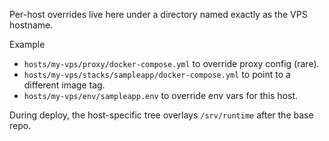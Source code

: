 Per-host overrides live here under a directory named exactly as the VPS hostname.

Example
- `hosts/my-vps/proxy/docker-compose.yml` to override proxy config (rare).
- `hosts/my-vps/stacks/sampleapp/docker-compose.yml` to point to a different image tag.
- `hosts/my-vps/env/sampleapp.env` to override env vars for this host.

During deploy, the host-specific tree overlays `/srv/runtime` after the base repo.


